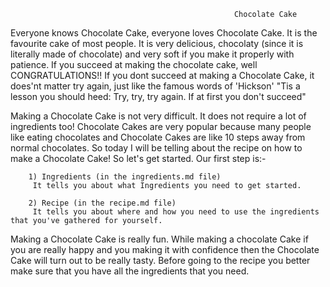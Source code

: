                                                       Chocolate Cake

   Everyone knows Chocolate Cake, everyone loves Chocolate Cake. It is the favourite cake of most people. It is very delicious, chocolaty (since it is literally made of chocolate) and very soft if you make it properly with patience. If you succeed at making the chocolate cake, well CONGRATULATIONS!! If you dont succeed at making a Chocolate Cake, it does'nt matter try again, just like the famous words of 'Hickson' "Tis a lesson you should heed: Try, try, try again. If at first you don't succeed"

   Making a Chocolate Cake is not very difficult. It does not require a lot of ingredients too! Chocolate Cakes are very popular because many people like eating chocolates and Chocolate Cakes are like 10 steps away from normal chocolates. So today I will be telling about the recipe on how to make a Chocolate Cake! So let's get started. Our first step is:-

        1) Ingredients (in the ingredients.md file)
         It tells you about what Ingredients you need to get started.

        2) Recipe (in the recipe.md file)
         It tells you about where and how you need to use the ingredients that you've gathered for yourself.

   Making a Chocolate Cake is really fun. While making a chocolate Cake if you are really happy and you making it with confidence then the Chocolate Cake will turn out to be really tasty. Before going to the recipe you better make sure that you have all the ingredients that you need.    